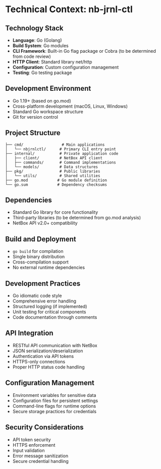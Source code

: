 # Technical Context: nb-jrnl-ctl

## Technology Stack
- **Language**: Go (Golang)
- **Build System**: Go modules
- **CLI Framework**: Built-in Go flag package or Cobra (to be determined from code review)
- **HTTP Client**: Standard library net/http
- **Configuration**: Custom configuration management
- **Testing**: Go testing package

## Development Environment
- Go 1.19+ (based on go.mod)
- Cross-platform development (macOS, Linux, Windows)
- Standard Go workspace structure
- Git for version control

## Project Structure
```
├── cmd/                 # Main applications
│   └── nbjrnlctl/      # Primary CLI entry point
├── internal/           # Private application code
│   ├── client/         # NetBox API client
│   ├── commands/       # Command implementations
│   └── models/         # Data structures
├── pkg/                # Public libraries
│   └── utils/          # Shared utilities
├── go.mod             # Go module definition
└── go.sum             # Dependency checksums
```

## Dependencies
- Standard Go library for core functionality
- Third-party libraries (to be determined from go.mod analysis)
- NetBox API v2.0+ compatibility

## Build and Deployment
- `go build` for compilation
- Single binary distribution
- Cross-compilation support
- No external runtime dependencies

## Development Practices
- Go idiomatic code style
- Comprehensive error handling
- Structured logging (if implemented)
- Unit testing for critical components
- Code documentation through comments

## API Integration
- RESTful API communication with NetBox
- JSON serialization/deserialization
- Authentication via API tokens
- HTTPS-only connections
- Proper HTTP status code handling

## Configuration Management
- Environment variables for sensitive data
- Configuration files for persistent settings
- Command-line flags for runtime options
- Secure storage practices for credentials

## Security Considerations
- API token security
- HTTPS enforcement
- Input validation
- Error message sanitization
- Secure credential handling
